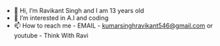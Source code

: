 - 👋 Hi, I’m Ravikant Singh and I am 13 years old
- 👀 I’m interested in A.I and coding
- 📫 How to reach me - EMAIL - kumarsinghravikant546@gmail.com or youtube - Think With Ravi

<!---
RavikantSingh0191/RavikantSingh0191 is a ✨ special ✨ repository because its `README.md` (this file) appears on your GitHub profile.
You can click the Preview link to take a look at your changes.
--->
